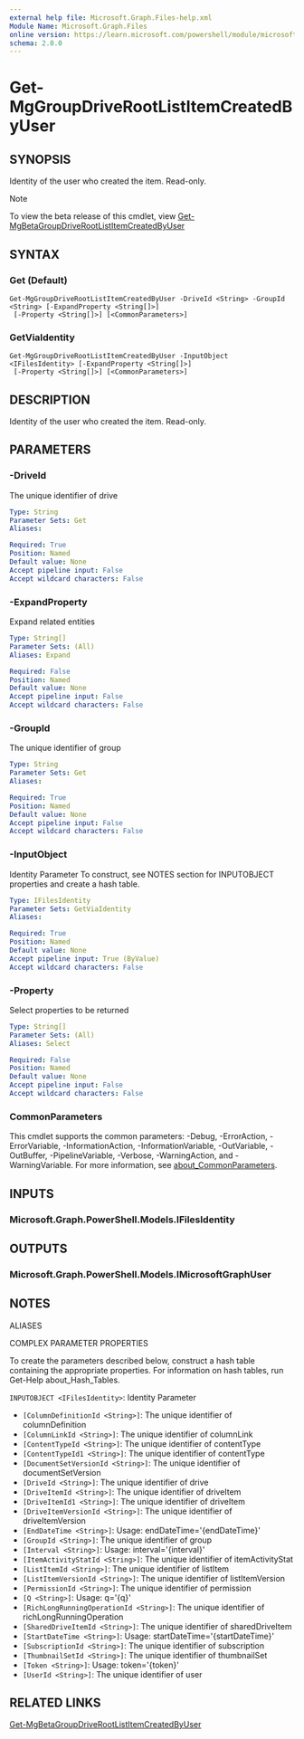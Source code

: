 ```yaml
---
external help file: Microsoft.Graph.Files-help.xml
Module Name: Microsoft.Graph.Files
online version: https://learn.microsoft.com/powershell/module/microsoft.graph.files/get-mggroupdriverootlistitemcreatedbyuser
schema: 2.0.0
---
```


# Get-MgGroupDriveRootListItemCreatedByUser

## SYNOPSIS
Identity of the user who created the item.
Read-only.

> [!NOTE]
> To view the beta release of this cmdlet, view [Get-MgBetaGroupDriveRootListItemCreatedByUser](/powershell/module/Microsoft.Graph.Beta.Applications/Get-MgBetaGroupDriveRootListItemCreatedByUser?view=graph-powershell-beta)

## SYNTAX

### Get (Default)
```
Get-MgGroupDriveRootListItemCreatedByUser -DriveId <String> -GroupId <String> [-ExpandProperty <String[]>]
 [-Property <String[]>] [<CommonParameters>]
```

### GetViaIdentity
```
Get-MgGroupDriveRootListItemCreatedByUser -InputObject <IFilesIdentity> [-ExpandProperty <String[]>]
 [-Property <String[]>] [<CommonParameters>]
```

## DESCRIPTION
Identity of the user who created the item.
Read-only.

## PARAMETERS

### -DriveId
The unique identifier of drive

```yaml
Type: String
Parameter Sets: Get
Aliases:

Required: True
Position: Named
Default value: None
Accept pipeline input: False
Accept wildcard characters: False
```

### -ExpandProperty
Expand related entities

```yaml
Type: String[]
Parameter Sets: (All)
Aliases: Expand

Required: False
Position: Named
Default value: None
Accept pipeline input: False
Accept wildcard characters: False
```

### -GroupId
The unique identifier of group

```yaml
Type: String
Parameter Sets: Get
Aliases:

Required: True
Position: Named
Default value: None
Accept pipeline input: False
Accept wildcard characters: False
```

### -InputObject
Identity Parameter
To construct, see NOTES section for INPUTOBJECT properties and create a hash table.

```yaml
Type: IFilesIdentity
Parameter Sets: GetViaIdentity
Aliases:

Required: True
Position: Named
Default value: None
Accept pipeline input: True (ByValue)
Accept wildcard characters: False
```

### -Property
Select properties to be returned

```yaml
Type: String[]
Parameter Sets: (All)
Aliases: Select

Required: False
Position: Named
Default value: None
Accept pipeline input: False
Accept wildcard characters: False
```

### CommonParameters
This cmdlet supports the common parameters: -Debug, -ErrorAction, -ErrorVariable, -InformationAction, -InformationVariable, -OutVariable, -OutBuffer, -PipelineVariable, -Verbose, -WarningAction, and -WarningVariable. For more information, see [about_CommonParameters](http://go.microsoft.com/fwlink/?LinkID=113216).

## INPUTS

### Microsoft.Graph.PowerShell.Models.IFilesIdentity
## OUTPUTS

### Microsoft.Graph.PowerShell.Models.IMicrosoftGraphUser
## NOTES

ALIASES

COMPLEX PARAMETER PROPERTIES

To create the parameters described below, construct a hash table containing the appropriate properties. For information on hash tables, run Get-Help about_Hash_Tables.


`INPUTOBJECT <IFilesIdentity>`: Identity Parameter
  - `[ColumnDefinitionId <String>]`: The unique identifier of columnDefinition
  - `[ColumnLinkId <String>]`: The unique identifier of columnLink
  - `[ContentTypeId <String>]`: The unique identifier of contentType
  - `[ContentTypeId1 <String>]`: The unique identifier of contentType
  - `[DocumentSetVersionId <String>]`: The unique identifier of documentSetVersion
  - `[DriveId <String>]`: The unique identifier of drive
  - `[DriveItemId <String>]`: The unique identifier of driveItem
  - `[DriveItemId1 <String>]`: The unique identifier of driveItem
  - `[DriveItemVersionId <String>]`: The unique identifier of driveItemVersion
  - `[EndDateTime <String>]`: Usage: endDateTime='{endDateTime}'
  - `[GroupId <String>]`: The unique identifier of group
  - `[Interval <String>]`: Usage: interval='{interval}'
  - `[ItemActivityStatId <String>]`: The unique identifier of itemActivityStat
  - `[ListItemId <String>]`: The unique identifier of listItem
  - `[ListItemVersionId <String>]`: The unique identifier of listItemVersion
  - `[PermissionId <String>]`: The unique identifier of permission
  - `[Q <String>]`: Usage: q='{q}'
  - `[RichLongRunningOperationId <String>]`: The unique identifier of richLongRunningOperation
  - `[SharedDriveItemId <String>]`: The unique identifier of sharedDriveItem
  - `[StartDateTime <String>]`: Usage: startDateTime='{startDateTime}'
  - `[SubscriptionId <String>]`: The unique identifier of subscription
  - `[ThumbnailSetId <String>]`: The unique identifier of thumbnailSet
  - `[Token <String>]`: Usage: token='{token}'
  - `[UserId <String>]`: The unique identifier of user

## RELATED LINKS
[Get-MgBetaGroupDriveRootListItemCreatedByUser](/powershell/module/Microsoft.Graph.Beta.Applications/Get-MgBetaGroupDriveRootListItemCreatedByUser?view=graph-powershell-beta)

